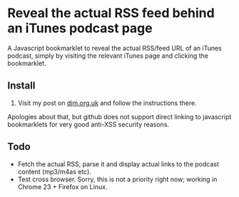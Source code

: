 Reveal the actual RSS feed behind an iTunes podcast page
========================================================

A Javascript bookmarklet to reveal the actual RSS/feed URL of an iTunes podcast, simply by visiting the relevant iTunes page and clicking the bookmarklet.

Install
-------

1. Visit my post on [djm.org.uk](http://djm.org.uk/uncover-itunes-rss-bookmarklet/) and follow the instructions there.

Apologies about that, but github does not support direct linking to javascript bookmarklets for very good anti-XSS security reasons.


Todo
----

* Fetch the actual RSS, parse it and display actual links to the podcast content (mp3/m4as etc).
* Test cross browser. Sorry, this is not a priority right now; working in Chrome 23 + Firefox on Linux.


